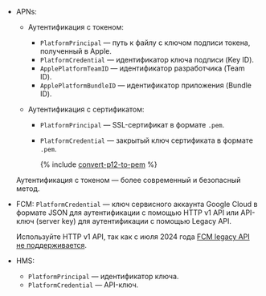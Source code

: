 * APNs:

    * Аутентификация с токеном:

        * `PlatformPrincipal` — путь к файлу с ключом подписи токена, полученный в Apple.
        * `PlatformCredential` — идентификатор ключа подписи (Key ID).
        * `ApplePlatformTeamID` — идентификатор разработчика (Team ID).
        * `ApplePlatformBundleID` — идентификатор приложения (Bundle ID).

    * Аутентификация с сертификатом:

        * `PlatformPrincipal` — SSL-сертификат в формате `.pem`.
        * `PlatformCredential` — закрытый ключ сертификата в формате `.pem`.

            {% include [convert-p12-to-pem](convert-p12-to-pem.md) %}

    Аутентификация с токеном — более современный и безопасный метод.

* FCM: `PlatformCredential` — ключ сервисного аккаунта Google Cloud в формате JSON для аутентификации с помощью HTTP v1 API или API-ключ (server key) для аутентификации с помощью Legacy API.

    Используйте HTTP v1 API, так как с июля 2024 года [FCM legacy API не поддерживается](https://firebase.google.com/docs/cloud-messaging/migrate-v1).

* HMS:

    * `PlatformPrincipal` — идентификатор ключа.
    * `PlatformCredential` — API-ключ.